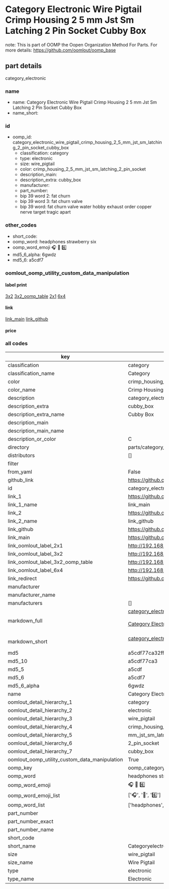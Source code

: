 # Category Electronic Wire Pigtail Crimp Housing 2 5 mm Jst Sm Latching 2 Pin Socket Cubby Box  

note: This is part of OOMP the Oopen Organization Method For Parts. For more details: https://github.com/oomlout/oomp_base

##  part details
  



category_electronic



### name
* name: Category Electronic Wire Pigtail Crimp Housing 2 5 mm Jst Sm Latching 2 Pin Socket Cubby Box
* name_short: 
### id
* oomp_id: category_electronic_wire_pigtail_crimp_housing_2_5_mm_jst_sm_latching_2_pin_socket_cubby_box
  * classification: category
  * type: electronic
  * size: wire_pigtail
  * color: crimp_housing_2_5_mm_jst_sm_latching_2_pin_socket
  * description_main: 
  * description_extra: cubby_box
  * manufacturer: 
  * part_number: 
  * bip 39 word 2: fat churn
  * bip 39 word 3: fat churn valve
  * bip 39 word: fat churn valve water hobby exhaust order copper nerve target tragic apart

### other_codes
* short_code: 
* oomp_word: headphones strawberry six
* oomp_word_emoji :headphones: :strawberry: :six:
* md5_6_alpha: 6gwdz
* md5_6: a5cdf7






### oomlout_oomp_utility_custom_data_manipulation
#### label print
[3x2](http://192.168.1.245:1112/?label=oomp%206gwdz)
[3x2_oomp_table](http://192.168.1.108:1112/?label=oomp%206gwdz)
[2x1](http://192.168.1.242:1112/?label=oomp%206gwdz)
[6x4](http://192.168.1.55:1112/?label=oomp%206gwdz)    

#### link

[link_main](https://github.com/oomlout/oomlout_oomp_version_1_messy/tree/main/parts/category_electronic_wire_pigtail_crimp_housing_2_5_mm_jst_sm_latching_2_pin_socket_cubby_box) [link_github](https://github.com/oomlout/oomlout_oomp_version_1_messy/tree/main/parts/category_electronic_wire_pigtail_crimp_housing_2_5_mm_jst_sm_latching_2_pin_socket_cubby_box)                             

#### price







### all codes 
| key | value |  
| --- | --- |  
| classification | category |  
| classification_name | Category |  
| color | crimp_housing_2_5_mm_jst_sm_latching_2_pin_socket |  
| color_name | Crimp Housing 2 5 mm Jst Sm Latching 2 Pin Socket |  
| description | category_electronic |  
| description_extra | cubby_box |  
| description_extra_name | Cubby Box |  
| description_main |  |  
| description_main_name |  |  
| description_or_color | C  |  
| directory | parts/category_electronic_wire_pigtail_crimp_housing_2_5_mm_jst_sm_latching_2_pin_socket_cubby_box |  
| distributors | [] |  
| filter |  |  
| from_yaml | False |  
| github_link | https://github.com/oomlout/oomlout_oomp_part_src/tree/main/parts/category_electronic_wire_pigtail_crimp_housing_2_5_mm_jst_sm_latching_2_pin_socket_cubby_box |  
| id | category_electronic_wire_pigtail_crimp_housing_2_5_mm_jst_sm_latching_2_pin_socket_cubby_box |  
| link_1 | https://github.com/oomlout/oomlout_oomp_version_1_messy/tree/main/parts/category_electronic_wire_pigtail_crimp_housing_2_5_mm_jst_sm_latching_2_pin_socket_cubby_box |  
| link_1_name | link_main |  
| link_2 | https://github.com/oomlout/oomlout_oomp_version_1_messy/tree/main/parts/category_electronic_wire_pigtail_crimp_housing_2_5_mm_jst_sm_latching_2_pin_socket_cubby_box |  
| link_2_name | link_github |  
| link_github | https://github.com/oomlout/oomlout_oomp_version_1_messy/tree/main/parts/category_electronic_wire_pigtail_crimp_housing_2_5_mm_jst_sm_latching_2_pin_socket_cubby_box |  
| link_main | https://github.com/oomlout/oomlout_oomp_version_1_messy/tree/main/parts/category_electronic_wire_pigtail_crimp_housing_2_5_mm_jst_sm_latching_2_pin_socket_cubby_box |  
| link_oomlout_label_2x1 | http://192.168.1.242:1112/?label=oomp%206gwdz |  
| link_oomlout_label_3x2 | http://192.168.1.245:1112/?label=oomp%206gwdz |  
| link_oomlout_label_3x2_oomp_table | http://192.168.1.108:1112/?label=oomp%206gwdz |  
| link_oomlout_label_6x4 | http://192.168.1.55:1112/?label=oomp%206gwdz |  
| link_redirect | https://github.com/oomlout/oomlout_oomp_version_1_messy/tree/main/parts/category_electronic_wire_pigtail_crimp_housing_2_5_mm_jst_sm_latching_2_pin_socket_cubby_box |  
| manufacturer |  |  
| manufacturer_name |  |  
| manufacturers | [] |  
| markdown_full | [category_electronic_wire_pigtail_crimp_housing_2_5_mm_jst_sm_latching_2_pin_socket_cubby_box](none)<br>[](none)<br>[Category Electronic Wire Pigtail Crimp Housing 2 5 Mm Jst Sm Latching 2 Pin Socket Cubby Box](none)<br><br> |  
| markdown_short | [category_electronic_wire_pigtail_crimp_housing_2_5_mm_jst_sm_latching_2_pin_socket_cubby_box](none)<br><br> |  
| md5 | a5cdf77ca32ff3853db62f7de20a329b |  
| md5_10 | a5cdf77ca3 |  
| md5_5 | a5cdf |  
| md5_6 | a5cdf7 |  
| md5_6_alpha | 6gwdz |  
| name | Category Electronic Wire Pigtail Crimp Housing 2 5 mm Jst Sm Latching 2 Pin Socket Cubby Box |  
| oomlout_detail_hierarchy_1 | category |  
| oomlout_detail_hierarchy_2 | electronic |  
| oomlout_detail_hierarchy_3 | wire_pigtail |  
| oomlout_detail_hierarchy_4 | crimp_housing_2_5 |  
| oomlout_detail_hierarchy_5 | mm_jst_sm_latching |  
| oomlout_detail_hierarchy_6 | 2_pin_socket |  
| oomlout_detail_hierarchy_7 | cubby_box |  
| oomlout_oomp_utility_custom_data_manipulation | True |  
| oomp_key | oomp_category_electronic_wire_pigtail_crimp_housing_2_5_mm_jst_sm_latching_2_pin_socket_cubby_box |  
| oomp_word | headphones strawberry six |  
| oomp_word_emoji | :headphones: :strawberry: :six: |  
| oomp_word_emoji_list | [':headphones:', ':strawberry:', ':six:'] |  
| oomp_word_list | ['headphones', 'strawberry', 'six'] |  
| part_number |  |  
| part_number_exact |  |  
| part_number_name |  |  
| short_code |  |  
| short_name | Categoryelectronic |  
| size | wire_pigtail |  
| size_name | Wire Pigtail |  
| type | electronic |  
| type_name | Electronic |  

